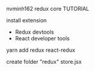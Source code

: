 nvminh162 redux core TUTORIAL

install extension
- Redux devtools
- React developer tools

yarn add redux react-redux

create folder "redux"
    store.jsx
    

